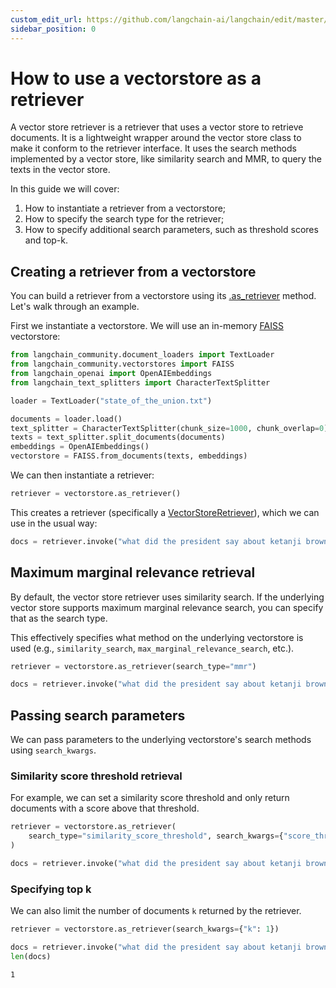 ```yaml
---
custom_edit_url: https://github.com/langchain-ai/langchain/edit/master/docs/docs/how_to/vectorstore_retriever.ipynb
sidebar_position: 0
---
```

# How to use a vectorstore as a retriever

A vector store retriever is a retriever that uses a vector store to retrieve documents. It is a lightweight wrapper around the vector store class to make it conform to the retriever interface.
It uses the search methods implemented by a vector store, like similarity search and MMR, to query the texts in the vector store.

In this guide we will cover:

1. How to instantiate a retriever from a vectorstore;
2. How to specify the search type for the retriever;
3. How to specify additional search parameters, such as threshold scores and top-k.

## Creating a retriever from a vectorstore

You can build a retriever from a vectorstore using its [.as_retriever](https://api.python.langchain.com/en/latest/vectorstores/langchain_core.vectorstores.VectorStore.html#langchain_core.vectorstores.VectorStore.as_retriever) method. Let's walk through an example.

First we instantiate a vectorstore. We will use an in-memory [FAISS](https://api.python.langchain.com/en/latest/vectorstores/langchain_community.vectorstores.faiss.FAISS.html) vectorstore:


```python
from langchain_community.document_loaders import TextLoader
from langchain_community.vectorstores import FAISS
from langchain_openai import OpenAIEmbeddings
from langchain_text_splitters import CharacterTextSplitter

loader = TextLoader("state_of_the_union.txt")

documents = loader.load()
text_splitter = CharacterTextSplitter(chunk_size=1000, chunk_overlap=0)
texts = text_splitter.split_documents(documents)
embeddings = OpenAIEmbeddings()
vectorstore = FAISS.from_documents(texts, embeddings)
```

We can then instantiate a retriever:


```python
retriever = vectorstore.as_retriever()
```

This creates a retriever (specifically a [VectorStoreRetriever](https://api.python.langchain.com/en/latest/vectorstores/langchain_core.vectorstores.VectorStoreRetriever.html)), which we can use in the usual way:


```python
docs = retriever.invoke("what did the president say about ketanji brown jackson?")
```

## Maximum marginal relevance retrieval
By default, the vector store retriever uses similarity search. If the underlying vector store supports maximum marginal relevance search, you can specify that as the search type.

This effectively specifies what method on the underlying vectorstore is used (e.g., `similarity_search`, `max_marginal_relevance_search`, etc.).


```python
retriever = vectorstore.as_retriever(search_type="mmr")
```


```python
docs = retriever.invoke("what did the president say about ketanji brown jackson?")
```

## Passing search parameters

We can pass parameters to the underlying vectorstore's search methods using `search_kwargs`.

### Similarity score threshold retrieval

For example, we can set a similarity score threshold and only return documents with a score above that threshold.


```python
retriever = vectorstore.as_retriever(
    search_type="similarity_score_threshold", search_kwargs={"score_threshold": 0.5}
)
```


```python
docs = retriever.invoke("what did the president say about ketanji brown jackson?")
```

### Specifying top k

We can also limit the number of documents `k` returned by the retriever.


```python
retriever = vectorstore.as_retriever(search_kwargs={"k": 1})
```


```python
docs = retriever.invoke("what did the president say about ketanji brown jackson?")
len(docs)
```



```output
1
```

